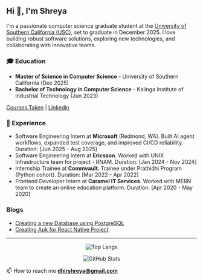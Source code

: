 ## Hi 👋, I'm Shreya</h1>
I'm a passionate computer science graduate student at the [University of Southern California (USC)](https://usc.edu/), set to graduate in December 2025. I love building robust software solutions, exploring new technologies, and collaborating with innovative teams.

### 🎓 Education
- **Master of Science in Computer Science** - University of Southern California (Dec 2025)
- **Bachelor of Technology in Computer Science** - Kalinga Institute of Industrial Technology (Jun 2023)

[Courses Taken](https://github.com/ShreyaDhir/courses-taken/blob/main/README.md) | [Linkedin](https://www.linkedin.com/in/shreya-dhir/)

### 💼 Experience
- Software Engineering Intern at **Microsoft** (Redmond, WA). Built AI agent workflows, expanded test coverage, and improved CI/CD reliability. Duration: [Jun 2025 – Aug 2025]
- Software Engineering Intern at **Ericsson**. Worked with UNIX Infrastructure team for project - RNAM. Duration: [Jan 2024 - Nov 2024]
- Internship Trainee at **Commvault**. Trainee under Prathidhi Program (Python cohort). Duration: [Mar 2022 - Apr 2022]
- Frontend Developer Intern at **Caramel IT Services**. Worked with MERN team to create an online education platform. Duration: [Apr 2020 - May 2020]

<!-- 
### Projects / Open Source Contribution
- Project 1
- Project 2
- Project 3
-->

### Blogs
- [Creating a new Database using PostgreSQL](https://shreya-blog.vercel.app/posts/db-postresql)
- [Creating Apk for React Native Project](https://shreya-blog.vercel.app/posts/apk-rn)

---

<div align="center">
 
![Top Langs](https://github-readme-stats.vercel.app/api/top-langs/?username=anuraghazra&size_weight=0.5&count_weight=0.5&theme=gh-light-mode-only)

![GitHub Stats](https://github-readme-stats.vercel.app/api?username=ShreyaDhir&show_icons=true&theme=gh-light-mode-only)
</div>

📫  How to reach me **dhirshreya@gmail.com**



